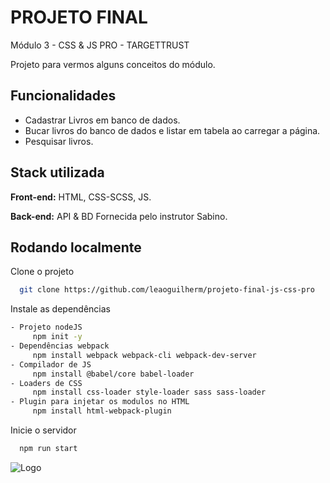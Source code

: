 # PROJETO FINAL

Módulo 3 - CSS & JS PRO - TARGETTRUST

Projeto para vermos alguns conceitos do módulo.





## Funcionalidades

- Cadastrar Livros em banco de dados.
- Bucar livros do banco de dados e listar em tabela ao carregar a página.
- Pesquisar livros.


## Stack utilizada

**Front-end:** HTML, CSS-SCSS, JS.

**Back-end:** API & BD Fornecida pelo instrutor Sabino.


## Rodando localmente

Clone o projeto

```bash
  git clone https://github.com/leaoguilherm/projeto-final-js-css-pro
```

Instale as dependências

```bash
- Projeto nodeJS
     npm init -y
- Dependências webpack
     npm install webpack webpack-cli webpack-dev-server
- Compilador de JS
     npm install @babel/core babel-loader
- Loaders de CSS  
     npm install css-loader style-loader sass sass-loader
- Plugin para injetar os modulos no HTML  
     npm install html-webpack-plugin
```

Inicie o servidor

```bash
  npm run start
```


![Logo](https://targettrust.com.br/wp-content/uploads/2017/03/Logo-feed-targettrust.png)

